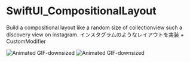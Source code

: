 # SwiftUI_CompositionalLayout
Build a compositional layout like a random size of collectionview such a discovery view on instagram.
インスタグラムのようなレイアウトを実装 + CustomModifier

![Animated GIF-downsized](https://media.giphy.com/media/5MOvIUAhYq3VkL0GKy/giphy.gif)
![Animated GIF-downsized](https://media.giphy.com/media/VUbE2sJi2fZ50vuIC8/giphy.gif)
